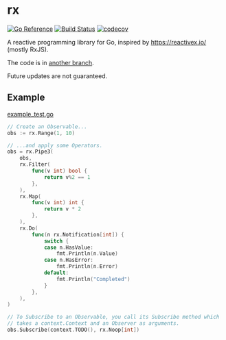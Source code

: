 # rx

[![Go Reference](https://pkg.go.dev/badge/github.com/b97tsk/rx.svg)](https://pkg.go.dev/github.com/b97tsk/rx)
[![Build Status](https://github.com/b97tsk/rx/actions/workflows/build.yml/badge.svg?branch=generics)](https://github.com/b97tsk/rx/actions)
[![codecov](https://codecov.io/gh/b97tsk/rx/branch/generics/graph/badge.svg?token=N7LYL4U1U8)](https://codecov.io/gh/b97tsk/rx)

A reactive programming library for Go, inspired by https://reactivex.io/ (mostly RxJS).

The code is in [another branch](https://github.com/b97tsk/rx/tree/generics).

Future updates are not guaranteed.

## Example

[example_test.go](https://github.com/b97tsk/rx/blob/generics/example_test.go)

```go
// Create an Observable...
obs := rx.Range(1, 10)

// ...and apply some Operators.
obs = rx.Pipe3(
	obs,
	rx.Filter(
		func(v int) bool {
			return v%2 == 1
		},
	),
	rx.Map(
		func(v int) int {
			return v * 2
		},
	),
	rx.Do(
		func(n rx.Notification[int]) {
			switch {
			case n.HasValue:
				fmt.Println(n.Value)
			case n.HasError:
				fmt.Println(n.Error)
			default:
				fmt.Println("Completed")
			}
		},
	),
)

// To Subscribe to an Observable, you call its Subscribe method which
// takes a context.Context and an Observer as arguments.
obs.Subscribe(context.TODO(), rx.Noop[int])
```
